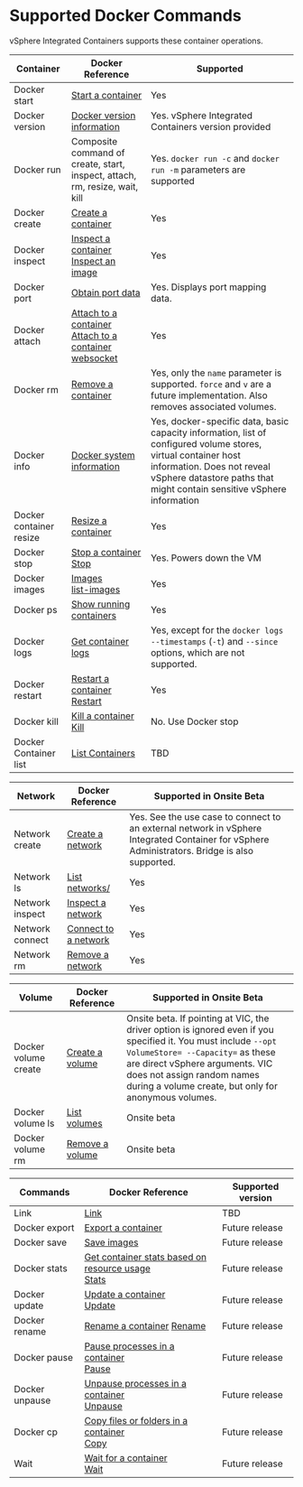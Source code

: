 # Supported Docker Commands

 vSphere Integrated Containers supports these container operations.

| **Container** | **Docker Reference** | **Supported** |
| --- | --- | --- |
|Docker start|[Start a container](https://docs.docker.com/engine/reference/commandline/start/)|Yes|
|Docker version|[Docker version information](https://docs.docker.com/engine/reference/commandline/version/)|Yes. vSphere Integrated Containers version provided|
|Docker run|Composite command of create, start, inspect, attach, rm, resize, wait, kill|Yes. <code>docker run -c</code> and <code>docker run -m</code> parameters are supported|
|Docker create|[Create a container](https://docs.docker.com/engine/reference/commandline/create/)|Yes|
|Docker inspect|[Inspect a container](https://docs.docker.com/engine/reference/api/docker_remote_api_v1.22/#inspect-a-container) <br>[Inspect an image](https://docs.docker.com/engine/reference/api/docker_remote_api_v1.22/#inspect-an-image)|Yes|
|Docker port|[Obtain port data](https://docs.docker.com/engine/reference/commandline/port/)|Yes. Displays port mapping data.|
|Docker attach|[Attach to a container](https://docs.docker.com/engine/reference/api/docker_remote_api_v1.22/#attach-to-a-container)<br> [Attach to a container websocket](https://docs.docker.com/engine/reference/api/docker_remote_api_v1.22/#attach-to-a-container-websocket)|Yes|
|Docker rm|[Remove a container](https://docs.docker.com/engine/reference/api/docker_remote_api_v1.22/#remove-a-container)|Yes, only the <code>name</code> parameter is supported. <code>force</code> and <code>v</code> are a future implementation. Also removes associated volumes.|
|Docker info|[Docker system information](https://docs.docker.com/engine/reference/commandline/info/)|Yes, docker-specific data, basic capacity information, list of configured volume stores, virtual container host information. Does not reveal vSphere datastore paths that might contain sensitive vSphere information|
|Docker container resize|[Resize a container](https://docs.docker.com/engine/reference/api/docker_remote_api_v1.23/#resize-a-container-tty)|Yes|
|Docker stop|[Stop a container](https://docs.docker.com/engine/reference/api/docker_remote_api_v1.22/#stop-a-container)<br> [Stop](https://docs.docker.com/engine/reference/commandline/stop/)|Yes. Powers down the VM |
|Docker images|[Images](https://docs.docker.com/engine/reference/commandline/images/)<br>[list-images](https://docs.docker.com/engine/reference/api/docker_remote_api_v1.22/#list-images)|Yes|
|Docker ps|[Show running containers](https://docs.docker.com/engine/reference/commandline/ps/)|Yes|
|Docker logs|[Get container logs](https://docs.docker.com/engine/reference/api/docker_remote_api_v1.22/#get-container-logs)|Yes, except for the `docker logs --timestamps` (`-t`) and `--since` options, which are not supported.|
|Docker restart|[Restart a container](https://docs.docker.com/engine/reference/api/docker_remote_api_v1.22/#restart-a-container)<br> [Restart](https://docs.docker.com/engine/reference/commandline/restart/)|Yes|
|Docker kill|[Kill a container](https://docs.docker.com/engine/reference/api/docker_remote_api_v1.22/#kill-a-container)<br> [Kill](https://docs.docker.com/engine/reference/commandline/kill/)|No. Use Docker stop|
|Docker Container list|[List Containers](https://docs.docker.com/engine/reference/api/docker_remote_api_v1.22/#list-containers)|TBD|

| **Network** | **Docker Reference** | **Supported in Onsite Beta** |
| --- | --- | --- |
|Network create|[Create a network](https://docs.docker.com/engine/reference/commandline/network_create/)|Yes. See the use case to connect to an external network in vSphere Integrated Container for vSphere Administrators. Bridge is also supported.|
|Network ls|[List networks/](https://docs.docker.com/engine/reference/commandline/network_ls/)|Yes|
|Network inspect|[Inspect a network](https://docs.docker.com/engine/reference/commandline/network_inspect/)|Yes|
|Network connect|[Connect to a network](https://docs.docker.com/engine/reference/commandline/network_connect/)|Yes|
|Network rm|[Remove a network](https://docs.docker.com/engine/reference/commandline/network_rm/)|Yes|

| **Volume** | **Docker Reference** | **Supported in Onsite Beta** |
| --- | --- | --- |
|Docker volume create|[Create a volume](https://docs.docker.com/engine/reference/commandline/volume_create/)|Onsite beta. If pointing at VIC, the driver option is ignored even if you specified it. You must include <code>--opt VolumeStore=<name of volumestore> --Capacity=<size  in MB></code> as these are direct vSphere arguments. VIC does not assign random names during a volume create, but only for anonymous volumes.|
|Docker volume ls|[List volumes](https://docs.docker.com/engine/reference/commandline/volume_ls/) |Onsite beta |
|Docker volume rm|[Remove a volume](https://docs.docker.com/engine/reference/commandline/volume_rm/) |Onsite beta|

| **Commands** | **Docker Reference** | **Supported version** |
| --- | --- | --- |
|Link|[Link](https://docs.docker.com/v1.8/userguide/dockerlinks/)|TBD|
|Docker export|[Export a container](https://docs.docker.com/engine/reference/api/docker_remote_api_v1.22/#export-a-container)|Future release|
|Docker save|[Save images](https://docs.docker.com/engine/reference/commandline/save/)|Future release|
|Docker stats|[Get container stats based on resource usage](https://docs.docker.com/engine/reference/api/docker_remote_api_v1.22/#get-container-stats-based-on-resource-usage)<br> [Stats](https://docs.docker.com/engine/reference/commandline/stats/)|Future release|
|Docker update| [Update a container](https://docs.docker.com/engine/reference/api/docker_remote_api_v1.22/#update-a-container) <br> [Update](https://docs.docker.com/engine/reference/commandline/update/)|Future release|
|Docker rename|[Rename a container](https://docs.docker.com/engine/reference/api/docker_remote_api_v1.22/#rename-a-container) [Rename](https://docs.docker.com/engine/reference/commandline/rename/)|Future release|
|Docker pause|[Pause processes in a container](https://docs.docker.com/engine/reference/api/docker_remote_api_v1.22/#pause-a-container)<br> [Pause](https://docs.docker.com/engine/reference/commandline/pause/)|Future release|
|Docker unpause|[Unpause processes in a container](https://docs.docker.com/engine/reference/api/docker_remote_api_v1.22/#unpause-a-container)<br> [Unpause](https://docs.docker.com/engine/reference/commandline/unpause/)|Future release|
|Docker cp| [Copy files or folders in a container](https://docs.docker.com/engine/reference/api/docker_remote_api_v1.22/#copy-files-or-folders-from-a-container) <br> [Copy](https://docs.docker.com/engine/reference/commandline/cp/)|Future release|
|Wait|[Wait for a container](https://docs.docker.com/engine/reference/api/docker_remote_api_v1.22/#wait-a-container) <br>[Wait](https://docs.docker.com/engine/reference/commandline/wait/)|Future release|